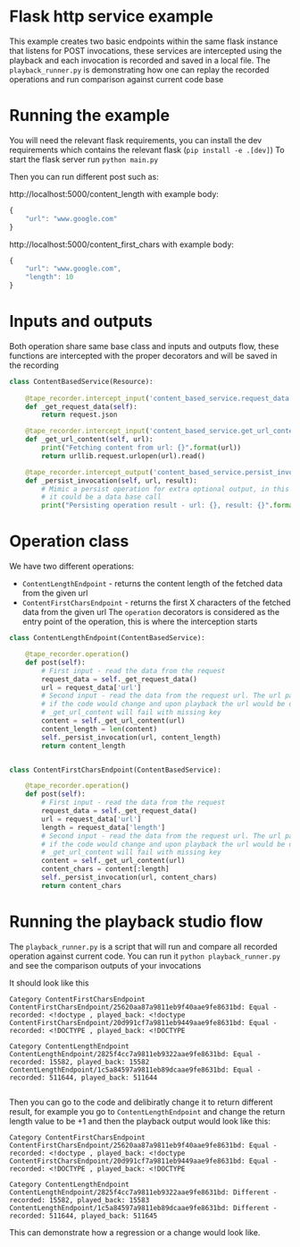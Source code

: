 # Flask http service example
This example creates two basic endpoints within the same flask instance that listens for POST invocations, 
these services are intercepted using the playback and each invocation is recorded and saved in a local file.
The `playback_runner.py` is demonstrating how one can replay the recorded operations and run comparison against current 
code base

# Running the example
You will need the relevant flask requirements, you can install the dev requirements which contains
the relevant flask (`pip install -e .[dev]`)
To start the flask server run 
```python main.py```

Then you can run different post such as: 

http://localhost:5000/content_length
with example body:
```javascript
{
    "url": "www.google.com"
}
```

http://localhost:5000/content_first_chars
with example body:
```javascript
{
    "url": "www.google.com",
    "length": 10
}
```

# Inputs and outputs
Both operation share same base class and inputs and outputs flow, these functions
are intercepted with the proper decorators and will be saved in the recording
```python
class ContentBasedService(Resource):
    
    @tape_recorder.intercept_input('content_based_service.request_data')
    def _get_request_data(self):
        return request.json

    @tape_recorder.intercept_input('content_based_service.get_url_content')
    def _get_url_content(self, url):
        print("Fetching content from url: {}".format(url))
        return urllib.request.urlopen(url).read()

    @tape_recorder.intercept_output('content_based_service.persist_invocation')
    def _persist_invocation(self, url, result):
        # Mimic a persist operation for extra optional output, in this case we are not really doing anything with it but
        # it could be a data base call
        print("Persisting operation result - url: {}, result: {}".format(url, result))
```

# Operation class
We have two different operations:
* `ContentLengthEndpoint` - returns the content length of the fetched data from the given url
* `ContentFirstCharsEndpoint` - returns the first X characters of the fetched data from the given url
The `operation` decorators is considered as the entry point of the operation, this is where the interception starts
```python
class ContentLengthEndpoint(ContentBasedService):

    @tape_recorder.operation()
    def post(self):
        # First input - read the data from the request
        request_data = self._get_request_data()
        url = request_data['url']
        # Second input - read the data from the request url. The url passed to the input is part of the intercepted key,
        # if the code would change and upon playback the url would be different due to code changes, the call to
        # _get_url_content will fail with missing key
        content = self._get_url_content(url)
        content_length = len(content)
        self._persist_invocation(url, content_length)
        return content_length


class ContentFirstCharsEndpoint(ContentBasedService):

    @tape_recorder.operation()
    def post(self):
        # First input - read the data from the request
        request_data = self._get_request_data()
        url = request_data['url']
        length = request_data['length']
        # Second input - read the data from the request url. The url passed to the input is part of the intercepted key,
        # if the code would change and upon playback the url would be different due to code changes, the call to
        # _get_url_content will fail with missing key
        content = self._get_url_content(url)
        content_chars = content[:length]
        self._persist_invocation(url, content_chars)
        return content_chars
```

# Running the playback studio flow
The `playback_runner.py` is a script that will run and compare all recorded operation against current code. You can run
it `python playback_runner.py` and see the comparison outputs of your invocations

It should look like this
```
Category ContentFirstCharsEndpoint
ContentFirstCharsEndpoint/25620aa87a9811eb9f40aae9fe8631bd: Equal - recorded: <!doctype , played_back: <!doctype 
ContentFirstCharsEndpoint/20d991cf7a9811eb9449aae9fe8631bd: Equal - recorded: <!DOCTYPE , played_back: <!DOCTYPE 

Category ContentLengthEndpoint
ContentLengthEndpoint/2825f4cc7a9811eb9322aae9fe8631bd: Equal - recorded: 15582, played_back: 15582
ContentLengthEndpoint/1c5a84597a9811eb89dcaae9fe8631bd: Equal - recorded: 511644, played_back: 511644


```

Then you can go to the code and delibiratly change it to return different result, for example
you go to `ContentLengthEndpoint` and change the return length value to be +1 and then the playback output would look like this:
```
Category ContentFirstCharsEndpoint
ContentFirstCharsEndpoint/25620aa87a9811eb9f40aae9fe8631bd: Equal - recorded: <!doctype , played_back: <!doctype 
ContentFirstCharsEndpoint/20d991cf7a9811eb9449aae9fe8631bd: Equal - recorded: <!DOCTYPE , played_back: <!DOCTYPE 

Category ContentLengthEndpoint
ContentLengthEndpoint/2825f4cc7a9811eb9322aae9fe8631bd: Different - recorded: 15582, played_back: 15583
ContentLengthEndpoint/1c5a84597a9811eb89dcaae9fe8631bd: Different - recorded: 511644, played_back: 511645
```

This can demonstrate how a regression or a change would look like.